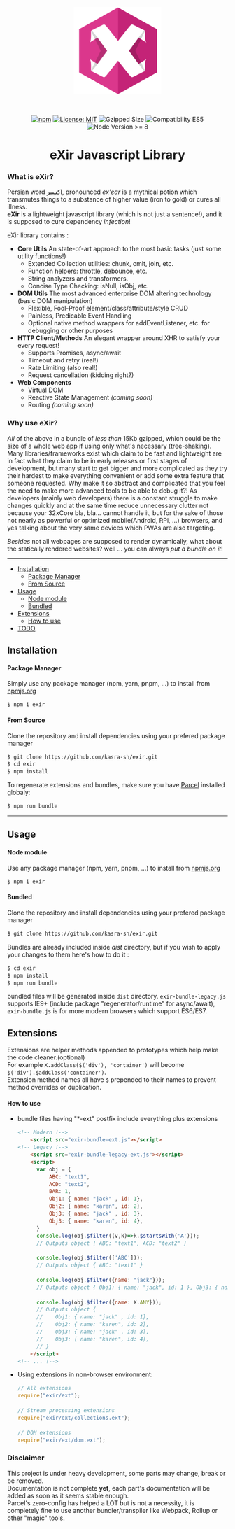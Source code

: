 <p align="center">
<img width="200px" style="max-width: 70%" src="https://raw.githubusercontent.com/kasra-sh/exir/master/.github/logo.png">
</p>
<br>
<p align="center">
<a href="https://npmjs.org/exir"><img src="https://img.shields.io/npm/v/exir" alt="npm"></a>
<a href="https://opensource.org/licenses/MIT"><img src="https://img.shields.io/badge/License-MIT-informational.svg" alt="License: MIT" /></a>
<img src="https://img.shields.io/badge/Gzipped-15Kb-green" alt="Gzipped Size" />
<img src="https://img.shields.io/badge/Compatibility-Mixed-informational" alt="Compatibility ES5" />
<img src="https://img.shields.io/badge/node->=8-yellow" alt="Node Version >= 8" />
<br>
<h1 align="center">eXir Javascript Library</h1>
</p>

### What is eXir?
Persian word اکسیر, pronounced *ex'ear* is a mythical potion which transmutes things to a substance of higher value (iron to gold) or cures all illness.<br>
**eXir** is a lightweight javascript library (which is not just a sentence!), and it is supposed to cure dependency *infection*!<br>

eXir library contains :
- **Core Utils**
An state-of-art approach to the most basic tasks (just some utility functions!)
  - Extended Collection utilities: chunk, omit, join, etc.
  - Function helpers: throttle, debounce, etc.
  - String analyzers and transformers.
  - Concise Type Checking: isNull, isObj, etc.
- **DOM Utils**
The most advanced enterprise DOM altering technology (basic DOM manipulation)
  - Flexible, Fool-Proof element/class/attribute/style CRUD
  - Painless, Predicable Event Handling
  - Optional native method wrappers for addEventListener, etc. for debugging or other purposes
- **HTTP Client/Methods**
An elegant wrapper around XHR to satisfy your every request!
  - Supports Promises, async/await
  - Timeout and retry (real!)
  - Rate Limiting (also real!)
  - Request cancellation (kidding right?)
- **Web Components**
  - Virtual DOM
  - Reactive State Management *(coming soon)*
  - Routing *(coming soon)*

### Why use eXir?
*All* of the above in a bundle of *less than* 15Kb gzipped, which could be the size of a whole web app if using only what's necessary (tree-shaking).
Many libraries/frameworks exist which claim to be fast and lightweight are in fact what they claim to be in early releases or first stages of development,
but many start to get bigger and more complicated as they try their hardest to make everything convenient or add some extra feature that someone requested.
Why make it so abstract and complicated that you feel the need to make more advanced tools to be able to debug it?!
As developers (mainly web developers) there is a constant struggle to make changes quickly and at the same time reduce unnecessary clutter not because your 32xCore bla, bla... cannot handle it,
but for the sake of those not nearly as powerful or optimized mobile(Android, RPi, ...) browsers, and yes talking about the very same devices which PWAs are also targeting.

*Besides* not all webpages are supposed to render dynamically, what about the statically rendered websites? well ... you can always *put a bundle on it*!

---

- [Installation](#installation)
  - [Package Manager](#package-manager)
  - [From Source](#from-source)
- [Usage](#usage)
  - [Node module](#node-module)
  - [Bundled](#bundled)
- [Extensions](#extensions)
  - [How to use](#how-to-use)
- [TODO](#todo)

## Installation
#### Package Manager
Simply use any package manager (npm, yarn, pnpm, ...) to install from [npmjs.org](https://npmjs.org)
```shell script
$ npm i exir
```
#### From Source
Clone the repository and install dependencies using your prefered package manager
```sh
$ git clone https://github.com/kasra-sh/exir.git
$ cd exir
$ npm install
```
To regenerate extensions and bundles, make sure you have [Parcel](https://parceljs.org) installed globaly:
```sh
$ npm run bundle
```
---
## Usage
#### Node module
Use any package manager (npm, yarn, pnpm, ...) to install from [npmjs.org](https://npmjs.org)
```shell script
$ npm i exir
```

#### Bundled
Clone the repository and install dependencies using your prefered package manager
```sh
$ git clone https://github.com/kasra-sh/exir.git
```
Bundles are already included inside *dist* directory, but if you wish to apply your changes to them here's how to do it :
```sh
$ cd exir
$ npm install
$ npm run bundle
```
bundled files will be generated inside `dist` directory. `exir-bundle-legacy.js` supports IE9+ (include package "regenerator/runtime" for async/await), `exir-bundle.js` is for more modern browsers which support ES6/ES7.
 
## Extensions
Extensions are helper methods appended to prototypes which help make the code cleaner.(optional)<br>
For example `X.addClass($('div'), 'container')` will become `$('div').$addClass('container')`.<br>
Extension method names all have `$` prepended to their names to prevent method overrides or duplication.

#### How to use
- bundle files having "*-ext" postfix include everything plus extensions
  ```html
  <!-- Modern !-->
      <script src="exir-bundle-ext.js"></script>
  <!-- Legacy !-->
      <script src="exir-bundle-legacy-ext.js"></script>
      <script>
        var obj = {
            ABC: "text1",
            ACD: "text2",
            BAR: 1,
            Obj1: { name: "jack" , id: 1},
            Obj2: { name: "karen", id: 2},
            Obj3: { name: "jack" , id: 3},
            Obj3: { name: "karen", id: 4},
        }
        console.log(obj.$filter((v,k)=>k.$startsWith('A')));
        // Outputs object { ABC: "text1", ACD: "text2" }
        
        console.log(obj.$filter(['ABC']));
        // Outputs object { ABC: "text1" }
  
        console.log(obj.$filter({name: "jack"}));
        // Outputs object { Obj1: { name: "jack", id: 1 }, Obj3: { name: "jack", id: 3 }}
  
        console.log(obj.$filter({name: X.ANY}));
        // Outputs object {
        //    Obj1: { name: "jack" , id: 1},
        //    Obj2: { name: "karen", id: 2},
        //    Obj3: { name: "jack" , id: 3},
        //    Obj3: { name: "karen", id: 4},
        // }
      </script>
  <!-- ... !-->
  ```
- Using extensions in non-browser environment:
  ```javascript
  // All extensions
  require("exir/ext"); 

  // Stream processing extensions
  require("exir/ext/collections.ext");  
  
  // DOM extensions
  require("exir/ext/dom.ext");
  ```

### Disclaimer
This project is under heavy development, some parts may change, break or be removed.<br>
Documentation is not complete **yet**, each part's documentation will be added as soon as it seems stable enough.<br>
Parcel's zero-config has helped a LOT but is not a necessity, it is completely fine to use another bundler/transpiler like Webpack, Rollup or other "magic" tools.